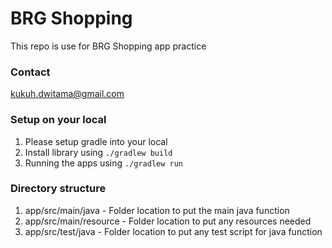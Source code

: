 # BRG Shopping

This repo is use for BRG Shopping app practice

### Contact

kukuh.dwitama@gmail.com

### Setup on your local

1. Please setup gradle into your local
2. Install library using `./gradlew build`
2. Running the apps using `./gradlew run`

### Directory structure

1. app/src/main/java - Folder location to put the main java function
2. app/src/main/resource - Folder location to put any resources needed
2. app/src/test/java - Folder location to put any test script for java function